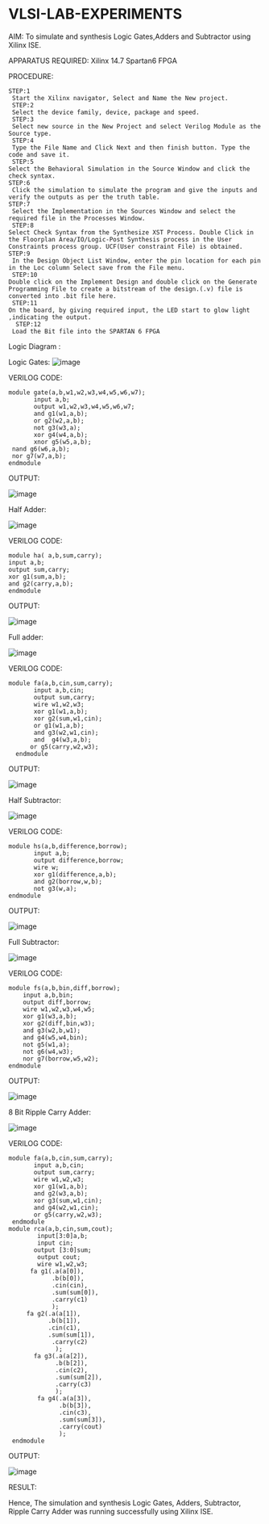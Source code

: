 # VLSI-LAB-EXPERIMENTS
AIM: To simulate and synthesis Logic Gates,Adders and Subtractor using Xilinx ISE.

APPARATUS REQUIRED: Xilinx 14.7 Spartan6 FPGA

PROCEDURE: 
```
STEP:1
 Start the Xilinx navigator, Select and Name the New project.
 STEP:2
 Select the device family, device, package and speed.
 STEP:3
 Select new source in the New Project and select Verilog Module as the Source type.
 STEP:4
 Type the File Name and Click Next and then finish button. Type the code and save it.
 STEP:5 
Select the Behavioral Simulation in the Source Window and click the check syntax. 
STEP:6
 Click the simulation to simulate the program and give the inputs and verify the outputs as per the truth table. 
STEP:7
 Select the Implementation in the Sources Window and select the required file in the Processes Window.
 STEP:8 
Select Check Syntax from the Synthesize XST Process. Double Click in the Floorplan Area/IO/Logic-Post Synthesis process in the User Constraints process group. UCF(User constraint File) is obtained. 
STEP:9
 In the Design Object List Window, enter the pin location for each pin in the Loc column Select save from the File menu.
 STEP:10 
Double click on the Implement Design and double click on the Generate Programming File to create a bitstream of the design.(.v) file is converted into .bit file here.
 STEP:11
On the board, by giving required input, the LED start to glow light ,indicating the output.
  STEP:12 
 Load the Bit file into the SPARTAN 6 FPGA
```


Logic Diagram :

Logic Gates:
![image](https://github.com/navaneethans/VLSI-LAB-EXPERIMENTS/assets/6987778/ee17970c-3ac9-4603-881b-88e2825f41a4)

VERILOG CODE:
```
module gate(a,b,w1,w2,w3,w4,w5,w6,w7);
       input a,b;
       output w1,w2,w3,w4,w5,w6,w7;
       and g1(w1,a,b);
       or g2(w2,a,b);
       not g3(w3,a);
       xor g4(w4,a,b);
       xnor g5(w5,a,b);
 nand g6(w6,a,b);
 nor g7(w7,a,b);
endmodule
```
OUTPUT:


![image](https://github.com/navaneethans/VLSI-LAB-EXP-1/assets/159161836/6b022cbd-eb0a-44e3-ba5b-9289b2bfa2db)




Half Adder:

![image](https://github.com/navaneethans/VLSI-LAB-EXPERIMENTS/assets/6987778/0e1ecb96-0c25-4556-832b-aeeedfdfe7b9)

VERILOG CODE:
```
module ha( a,b,sum,carry);
input a,b;
output sum,carry;
xor g1(sum,a,b);
and g2(carry,a,b);
endmodule
```
OUTPUT:


![image](https://github.com/navaneethans/VLSI-LAB-EXP-1/assets/159161836/b90eb1ac-1187-44e5-b642-1cf96885e7d1)



Full adder:

![image](https://github.com/navaneethans/VLSI-LAB-EXPERIMENTS/assets/6987778/9bb3964c-438f-469d-a3de-c1cca6f323fb)

VERILOG CODE:
```
module fa(a,b,cin,sum,carry);
       input a,b,cin;
       output sum,carry;
       wire w1,w2,w3;
       xor g1(w1,a,b);
       xor g2(sum,w1,cin);
       or g1(w1,a,b);
       and g3(w2,w1,cin);
       and  g4(w3,a,b);
      or g5(carry,w2,w3);
  endmodule
```
OUTPUT:


![image](https://github.com/navaneethans/VLSI-LAB-EXP-1/assets/159161836/a1c51532-628b-498d-b556-d28a7f706245)


Half Subtractor:

![image](https://github.com/navaneethans/VLSI-LAB-EXPERIMENTS/assets/6987778/731470b7-eb4e-49f8-8bb7-2994052a7184)

VERILOG CODE:
```
module hs(a,b,difference,borrow);
       input a,b;
       output difference,borrow;
       wire w;
       xor g1(difference,a,b);
       and g2(borrow,w,b);
       not g3(w,a);
endmodule
```
OUTPUT:


![image](https://github.com/navaneethans/VLSI-LAB-EXP-1/assets/159161836/43158489-3c9f-48b3-9cd3-342e523d929c)


Full Subtractor:

![image](https://github.com/navaneethans/VLSI-LAB-EXPERIMENTS/assets/6987778/d66f874b-c1f2-44b3-a035-7149b56430c1)

VERILOG CODE:
```
module fs(a,b,bin,diff,borrow);
    input a,b,bin;
    output diff,borrow;
    wire w1,w2,w3,w4,w5;
    xor g1(w3,a,b);
    xor g2(diff,bin,w3);
    and g3(w2,b,w1);
    and g4(w5,w4,bin);
    not g5(w1,a);
    not g6(w4,w3);
    nor g7(borrow,w5,w2);
endmodule  
```
OUTPUT:


![image](https://github.com/navaneethans/VLSI-LAB-EXP-1/assets/159161836/1d3cccb5-8468-44b9-9f46-5aa62e8a14ee)




8 Bit Ripple Carry Adder:

![image](https://github.com/navaneethans/VLSI-LAB-EXPERIMENTS/assets/6987778/7385a408-40a5-4203-8050-b72818622d79)



VERILOG CODE:
```
module fa(a,b,cin,sum,carry);
       input a,b,cin;
       output sum,carry;
       wire w1,w2,w3;
       xor g1(w1,a,b);
       and g2(w3,a,b);
       xor g3(sum,w1,cin);
       and g4(w2,w1,cin);
       or g5(carry,w2,w3);
 endmodule
module rca(a,b,cin,sum,cout);
        input[3:0]a,b;
        input cin;
       output [3:0]sum;
        output cout;
        wire w1,w2,w3;
      fa g1(.a(a[0]),
            .b(b[0]),
            .cin(cin),
            .sum(sum[0]),
            .carry(c1)
            );
     fa g2(.a(a[1]),
           .b(b[1]),
           .cin(c1), 
           .sum(sum[1]),
            .carry(c2)
             );
       fa g3(.a(a[2]),
             .b(b[2]),
             .cin(c2),
             .sum(sum[2]),
             .carry(c3)
             );
        fa g4(.a(a[3]),
              .b(b[3]),
              .cin(c3),
              .sum(sum[3]),
              .carry(cout)
              );
 endmodule                             
```

OUTPUT:


![image](https://github.com/navaneethans/VLSI-LAB-EXP-1/assets/159161836/33cc37e3-ccdc-4b37-87e8-79355ca201e3)



RESULT:

   Hence, The simulation and synthesis  Logic Gates, Adders, Subtractor, Ripple Carry Adder was running successfully using Xilinx ISE.



